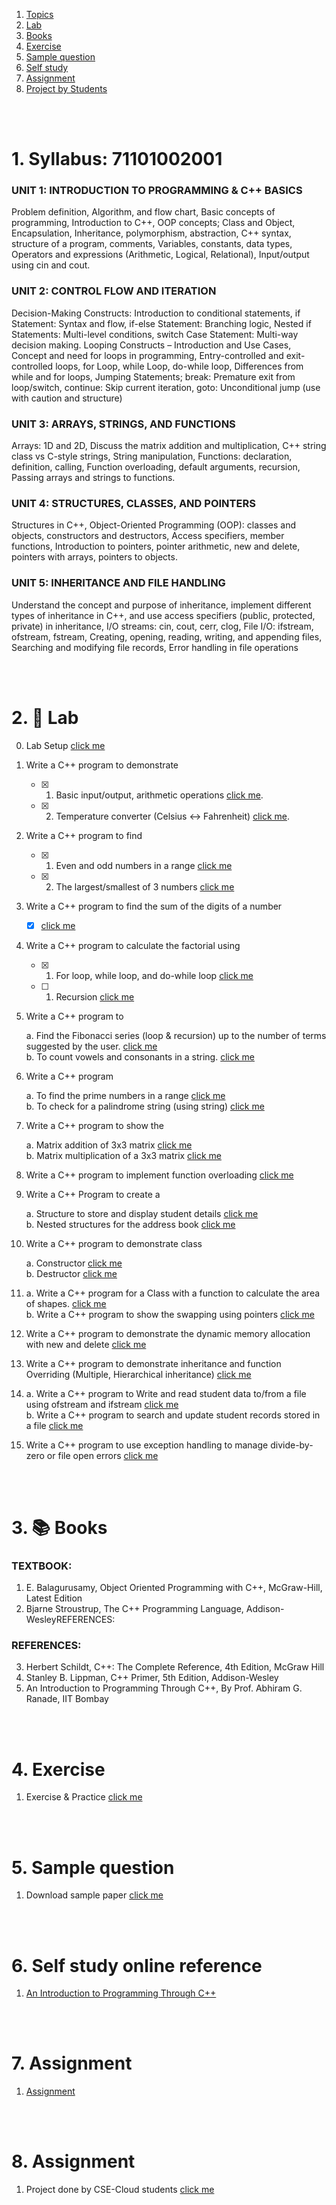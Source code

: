 1. [Topics](#1)
2. [Lab](#2)
3. [Books](#3)
4. [Exercise](#4)
5. [Sample question](#5)
6. [Self study](#6)
7. [Assignment](#7)
8. [Project by Students](#8)

<br>
<br>

# 1. Syllabus: 71101002001<a id='1'></a>

### UNIT 1: INTRODUCTION TO PROGRAMMING & C++ BASICS

Problem definition, Algorithm, and flow chart, Basic concepts of programming, Introduction to C++, OOP concepts; Class
and Object, Encapsulation, Inheritance, polymorphism, abstraction, C++ syntax, structure of a program, comments, Variables,
constants, data types, Operators and expressions (Arithmetic, Logical, Relational), Input/output using cin and cout.

### UNIT 2: CONTROL FLOW AND ITERATION

Decision-Making Constructs: Introduction to conditional statements, if Statement: Syntax and flow, if-else Statement:
Branching logic, Nested if Statements: Multi-level conditions, switch Case Statement: Multi-way decision making. Looping
Constructs – Introduction and Use Cases, Concept and need for loops in programming, Entry-controlled and exit-controlled
loops, for Loop, while Loop, do-while loop, Differences from while and for loops, Jumping Statements; break: Premature exit
from loop/switch, continue: Skip current iteration, goto: Unconditional jump (use with caution and structure)

### UNIT 3: ARRAYS, STRINGS, AND FUNCTIONS

Arrays: 1D and 2D, Discuss the matrix addition and multiplication, C++ string class vs C-style strings, String manipulation,
Functions: declaration, definition, calling, Function overloading, default arguments, recursion, Passing arrays and strings to
functions.

### UNIT 4: STRUCTURES, CLASSES, AND POINTERS

Structures in C++, Object-Oriented Programming (OOP): classes and objects, constructors and destructors, Access specifiers,
member functions, Introduction to pointers, pointer arithmetic, new and delete, pointers with arrays, pointers to objects.

### UNIT 5: INHERITANCE AND FILE HANDLING

Understand the concept and purpose of inheritance, implement different types of inheritance in C++, and use access specifiers
(public, protected, private) in inheritance, I/O streams: cin, cout, cerr, clog, File I/O: ifstream, ofstream, fstream, Creating,
opening, reading, writing, and appending files, Searching and modifying file records, Error handling in file operations

<br>
<br>

# 2. 🧪 Lab<a id='2'></a>

0. Lab Setup [click me](https://github.com/joysmith/KU-UIT/blob/main/PPS/assets/lab/0.%20lab.README.md)<br>

1. Write a C++ program to demonstrate <br>

   - [x] 1. Basic input/output, arithmetic operations [click me](https://github.com/joysmith/KU-UIT/blob/main/Problem%20Solving%20and%20Programming/assets/lab/1.%20a%20lab.README.md). <br>
   - [x] 2. Temperature converter (Celsius ↔ Fahrenheit) [click me](https://github.com/joysmith/KU-UIT/blob/main/Problem%20Solving%20and%20Programming/assets/lab/1.%20b%20lab.README.md).

1. Write a C++ program to find

   - [x] 1. Even and odd numbers in a range [click me](https://github.com/joysmith/KU-UIT/blob/main/Problem%20Solving%20and%20Programming/assets/lab/2.%20a.%20lab.md)<br>
   - [x] 2. The largest/smallest of 3 numbers [click me](https://github.com/joysmith/KU-UIT/blob/main/Problem%20Solving%20and%20Programming/assets/lab/2.%20b%20lab.md)

1. Write a C++ program to find the sum of the digits of a number

   - [x] [click me](https://github.com/joysmith/KU-UIT/blob/main/Problem%20Solving%20and%20Programming/assets/lab/3.%20lab.README.md)

1. Write a C++ program to calculate the factorial using

   - [x] 1. For loop, while loop, and do-while loop [click me](https://github.com/joysmith/KU-UIT/blob/main/Problem%20Solving%20and%20Programming/assets/lab/4.%20a%20lab..md)<br>
   - [ ] 1. Recursion [click me]()

1. Write a C++ program to

   a. Find the Fibonacci series (loop & recursion) up to the number of terms suggested by the user. [click me]()<br>
   b. To count vowels and consonants in a string. [click me]()

1. Write a C++ program

   a. To find the prime numbers in a range [click me]() <br>
   b. To check for a palindrome string (using string) [click me]()

1. Write a C++ program to show the

   a. Matrix addition of 3x3 matrix [click me]() <br>
   b. Matrix multiplication of a 3x3 matrix [click me]()

1. Write a C++ program to implement function overloading [click me]()

1. Write a C++ Program to create a

   a. Structure to store and display student details [click me]()<br>
   b. Nested structures for the address book [click me]()

1. Write a C++ program to demonstrate class

   a. Constructor [click me]()<br>
   b. Destructor [click me]()

1. a. Write a C++ program for a Class with a function to calculate the area of shapes. [click me]() <br>
   b. Write a C++ program to show the swapping using pointers [click me]()

1. Write a C++ program to demonstrate the dynamic memory allocation with new and delete [click me]()

1. Write a C++ program to demonstrate inheritance and function Overriding (Multiple, Hierarchical inheritance) [click me]()

1. a. Write a C++ program to Write and read student data to/from a file using ofstream and ifstream [click me]() <br>
   b. Write a C++ program to search and update student records stored in a file [click me]()

1. Write a C++ program to use exception handling to manage divide-by-zero or file open errors [click me]()

<br>
<br>

# 3. 📚 Books<a id='3'></a>

### TEXTBOOK:

1. E. Balagurusamy, Object Oriented Programming with C++, McGraw-Hill, Latest Edition
2. Bjarne Stroustrup, The C++ Programming Language, Addison-WesleyREFERENCES:

### REFERENCES:

3. Herbert Schildt, C++: The Complete Reference, 4th Edition, McGraw Hill
4. Stanley B. Lippman, C++ Primer, 5th Edition, Addison-Wesley
5. An Introduction to Programming Through C++, By Prof. Abhiram G. Ranade, IIT Bombay

<br>
<br>

# 4. Exercise<a id='4'></a>

1. Exercise & Practice [click me](https://github.com/joysmith/KU-UIT/blob/main/Problem%20Solving%20and%20Programming/assets/exercise/index.md)

<br>
<br>

# 5. Sample question<a id='5'></a>

1. Download sample paper [click me]()

<br>
<br>

# 6. Self study online reference<a id='6'></a>

1. [An Introduction to Programming Through C++](https://onlinecourses.nptel.ac.in/noc21_cs38/preview)

<br>
<br>

# 7. Assignment<a id='7'></a>

1. [Assignment](https://github.com/joysmith/KU-UIT/blob/main/Problem%20Solving%20and%20Programming/assets/assignment/1_Project.md)

<br>
<br>

# 8. Assignment<a id='8'></a>

1. Project done by CSE-Cloud students [click me]()
